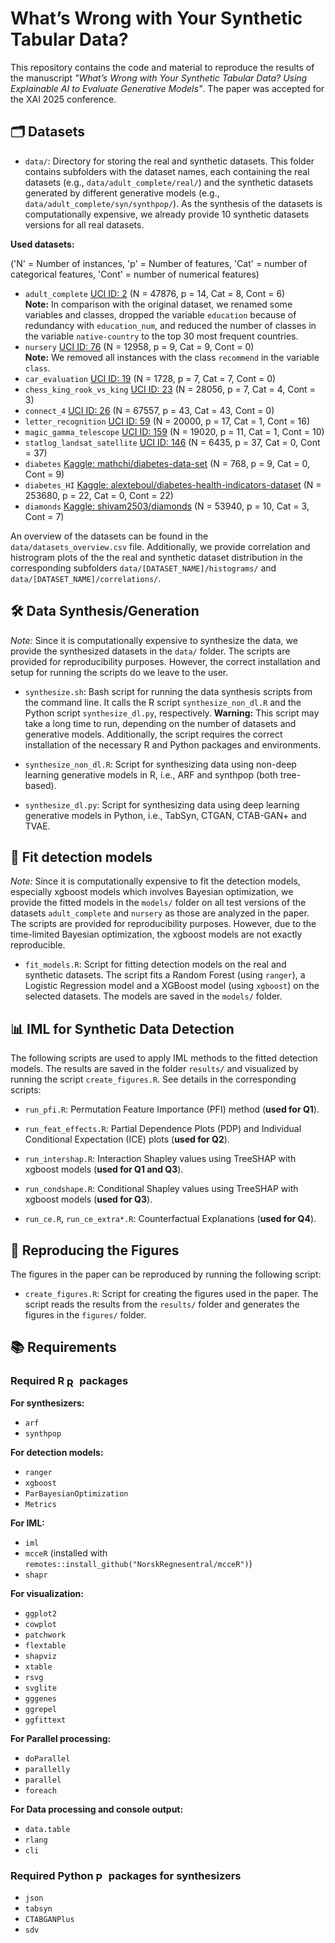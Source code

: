 # What’s Wrong with Your Synthetic Tabular Data?

This repository contains the code and material to reproduce the results of the 
manuscript *"What’s Wrong with Your Synthetic Tabular Data? Using Explainable AI 
to Evaluate Generative Models"*. The paper was accepted for the XAI 2025 conference.

## 🗂️ Datasets

- `data/`: Directory for storing the real and synthetic datasets. This folder
  contains subfolders with the dataset names, each containing the real datasets
  (e.g., `data/adult_complete/real/`) and the synthetic datasets generated by
  different generative models (e.g., `data/adult_complete/syn/synthpop/`).
  As the synthesis of the datasets is computationally expensive, we already
  provide 10 synthetic datasets versions for all real datasets.
  
**Used datasets:**

('N' = Number of instances, 'p' = Number of features, 'Cat' = number of categorical features, 'Cont' = number of numerical features)

- `adult_complete` [UCI ID: 2](https://archive.ics.uci.edu/dataset/2/adult) (N = 47876, p = 14, Cat = 8, Cont = 6)  
  **Note:** In comparison with the original dataset, we renamed some variables 
  and classes, dropped the variable `education`
  because of redundancy with `education_num`, and reduced the number of classes in
  the variable `native-country` to the top 30 most frequent countries.
- `nursery` [UCI ID: 76](https://archive.ics.uci.edu/dataset/76/nursery) (N = 12958, p = 9, Cat = 9, Cont = 0)  
  **Note:** We removed all instances with the class `recommend` in the variable 
  `class`.
- `car_evaluation` [UCI ID: 19](https://archive.ics.uci.edu/dataset/19/car+evaluation) (N =   1728, p =  7, Cat =  7, Cont =  0)
- `chess_king_rook_vs_king` [UCI ID: 23](https://archive.ics.uci.edu/dataset/23/chess+king+rook+vs+king) (N = 28056, p = 7, Cat = 4, Cont = 3)
- `connect_4` [UCI ID: 26](https://archive.ics.uci.edu/dataset/26/connect+4) (N = 67557, p = 43, Cat = 43, Cont = 0)
- `letter_recognition` [UCI ID: 59](https://archive.ics.uci.edu/dataset/59/letter+recognition) (N = 20000, p = 17, Cat = 1, Cont = 16)
- `magic_gamma_telescope` [UCI ID: 159](https://archive.ics.uci.edu/dataset/159/magic+gamma+telescope) (N = 19020, p = 11, Cat = 1, Cont = 10)
- `statlog_landsat_satellite` [UCI ID: 146](https://archive.ics.uci.edu/dataset/146/statlog+landsat+satellite) (N = 6435, p = 37, Cat = 0, Cont = 37)
- `diabetes` [Kaggle: mathchi/diabetes-data-set](https://www.kaggle.com/datasets/mathchi/diabetes-data-set) (N = 768, p = 9, Cat = 0, Cont = 9)
- `diabetes_HI` [Kaggle: alexteboul/diabetes-health-indicators-dataset](https://www.kaggle.com/datasets/alexteboul/diabetes-health-indicators-dataset) (N = 253680, p = 22, Cat = 0, Cont = 22)
- `diamonds` [Kaggle: shivam2503/diamonds](https://www.kaggle.com/datasets/shivam2503/diamonds)  (N = 53940, p = 10, Cat = 3, Cont = 7)



An overview of the datasets can be found in the `data/datasets_overview.csv` 
file. Additionally, we provide correlation and histrogram plots of the the real 
and synthetic dataset distribution in the corresponding subfolders 
`data/[DATASET_NAME]/histograms/` and `data/[DATASET_NAME]/correlations/`.

## 🛠️ Data Synthesis/Generation

*Note:* Since it is computationally expensive to synthesize the data, we provide
the synthesized datasets in the `data/` folder. The scripts are provided for
reproducibility purposes. However, the correct installation and setup for
running the scripts do we leave to the user.

- `synthesize.sh`: Bash script for running the data synthesis scripts from
  the command line. It calls the R script `synthesize_non_dl.R` and the Python
  script `synthesize_dl.py`, respectively. 
  **Warning:** This script may take a long time to run, depending on the number
  of datasets and generative models. Additionally, the script requires the
  correct installation of the necessary R and Python packages and environments.

- `synthesize_non_dl.R`: Script for synthesizing data using non-deep learning 
  generative models in R, i.e., ARF and synthpop (both tree-based).

- `synthesize_dl.py`: Script for synthesizing data using deep learning generative
  models in Python, i.e., TabSyn, CTGAN, CTAB-GAN+ and TVAE.
  
## 🧠 Fit detection models

*Note:* Since it is computationally expensive to fit the detection models, 
especially xgboost models which involves Bayesian optimization, we provide the
fitted models in the `models/` folder on all test versions of the datasets
`adult_complete` and `nursery` as those are analyzed in the paper. The scripts
are provided for reproducibility purposes. However, due to the time-limited
Bayesian optimization, the xgboost models are not exactly reproducible.

- `fit_models.R`: Script for fitting detection models on the real and synthetic
  datasets. The script fits a Random Forest (using `ranger`), a Logistic 
  Regression model and a XGBoost model (using `xgboost`) on the selected
  datasets. The models are saved in the `models/` folder.

## 📊 IML for Synthetic Data Detection

The following scripts are used to apply IML methods to the fitted detection 
models. The results are saved in the folder `results/` and visualized by
running the script `create_figures.R`. 
See details in the corresponding scripts:

- `run_pfi.R`: Permutation Feature Importance (PFI) method (**used for Q1**).

- `run_feat_effects.R`: Partial Dependence Plots (PDP) and Individual Conditional
  Expectation (ICE) plots (**used for Q2**).

- `run_intershap.R`: Interaction Shapley values using TreeSHAP with xgboost 
  models (**used for Q1 and Q3**).
  
- `run_condshape.R`: Conditional Shapley values using TreeSHAP with xgboost 
  models (**used for Q3**).
  
- `run_ce.R`, `run_ce_extra*.R`: Counterfactual Explanations (**used for Q4**).

## 🚀 Reproducing the Figures

The figures in the paper can be reproduced by running the following script:

- `create_figures.R`: Script for creating the figures used in the paper. The
  script reads the results from the `results/` folder and generates the figures
  in the `figures/` folder.
  

## 📚 Requirements

### Required R <img src="https://www.r-project.org/Rlogo.png" alt="R logo" style="height: 1em; vertical-align: middle;"> packages

**For synthesizers:**

- `arf`
- `synthpop`

**For detection models:**

- `ranger`
- `xgboost`
- `ParBayesianOptimization`
- `Metrics`

**For IML:**

- `iml`
- `mcceR` (installed with `remotes::install_github("NorskRegnesentral/mcceR")`)
- `shapr`

**For visualization:**

- `ggplot2`
- `cowplot`
- `patchwork`
- `flextable`
- `shapviz`
- `xtable`
- `rsvg`
- `svglite`
- `gggenes`
- `ggrepel`
- `ggfittext`


**For Parallel processing:**

- `doParallel`
- `parallelly`
- `parallel`
- `foreach`

**For Data processing and console output:**

- `data.table`
- `rlang`
- `cli`

### Required Python <img src="https://s3.dualstack.us-east-2.amazonaws.com/pythondotorg-assets/media/community/logos/python-logo-only.png" alt="Python logo" style="height: 1em; vertical-align: middle;"> packages for synthesizers

- `json`
- `tabsyn`
- `CTABGANPlus`
- `sdv`
